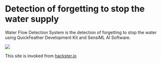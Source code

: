 # Detection of forgetting to stop the water supply
Water Flow Detection System is the detection of forgetting to stop the water using QuickFeather Development Kit and SensiML AI Software.

![](https://github.com/tomosoft-jp/detectionsystem.git/cover.png "") 

This site is invoked from [hackster.io](https://www.hackster.io/tomosoft/esp8266-car-robot-controlled-by-gamepad-b44850 "hackster.io")
